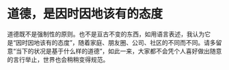 # 道德，是因时因地该有的态度

道德既不是强制性的原则。也不是亘古不变的东西，如用语言表述，我认为它是“因时因地该有的态度”，随着家庭、朋友圈、公司、社区的不同而不同。请多留意“当下的状况是基于什么样的道德”，如此一来，大家都不会凭个人喜好做出随意的言行举止，世界也会稍稍变得规范。